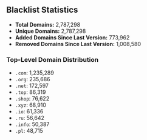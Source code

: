 ## Blacklist Statistics

- **Total Domains:** 2,787,298
- **Unique Domains:** 2,787,298
- **Added Domains Since Last Version:** 773,962
- **Removed Domains Since Last Version:** 1,008,580

### Top-Level Domain Distribution

-  `.com`: 1,235,289
-  `.org`: 235,686
-  `.net`: 172,597
-  `.top`: 86,319
-  `.shop`: 76,622
-  `.xyz`: 68,910
-  `.io`: 61,336
-  `.ru`: 56,642
-  `.info`: 50,387
-  `.pl`: 48,715
